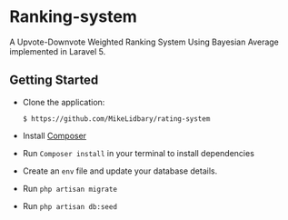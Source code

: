 # Ranking-system
A Upvote-Downvote Weighted Ranking System Using Bayesian Average implemented in Laravel 5.

## Getting Started

* Clone the application:

      $ https://github.com/MikeLidbary/rating-system

- Install [Composer](https://getcomposer.org/doc/00-intro.md#installation-linux-unix-osx)

- Run ```Composer install``` in your terminal to install dependencies

- Create an ```env``` file and update your database details.

- Run ```php artisan migrate``` 

- Run ```php artisan db:seed``` 


